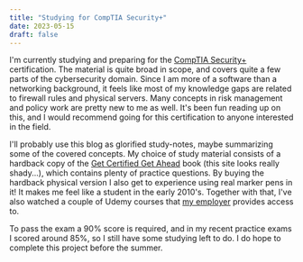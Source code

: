```yaml
---
title: "Studying for CompTIA Security+"
date: 2023-05-15
draft: false
---
```


I'm currently studying and preparing for the [CompTIA Security+](https://en.wikipedia.org/wiki/CompTIA) certification.
The material is quite broad in scope, and covers quite a few parts of the cybersecurity domain. Since I am more of a software than a networking background, it feels like most of my knowledge gaps are related to firewall rules and physical servers. Many concepts in risk management and policy work are pretty new to me as well. It's been fun reading up on this, and I would recommend going for this certification to anyone interested in the field.

I'll probably use this blog as glorified study-notes, maybe summarizing some of the covered concepts. My choice of study material consists of a hardback copy of the [Get Certified Get Ahead](https://getcertifiedgetahead.com) book (this site looks really shady...), which contains plenty of practice questions. By buying the hardback physical version I also get to experience using real marker pens in it! It makes me feel like a student in the early 2010's. Together with that, I've also watched a couple of Udemy courses that [my employer](https://tink.com) provides access to.

To pass the exam a 90% score is required, and in my recent practice exams I scored around 85%, so I still
have some studying left to do. I do hope to complete this project before the summer.
